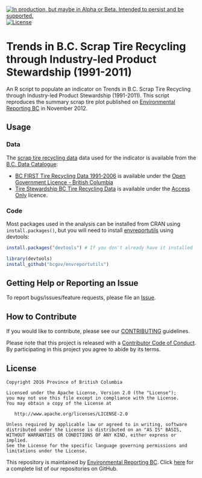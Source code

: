 <a rel="Delivery" href="https://github.com/BCDevExchange/assets/blob/master/README.md"><img alt="In production, but maybe in Alpha or Beta. Intended to persist and be supported." style="border-width:0" src="https://assets.bcdevexchange.org/images/badges/delivery.svg" title="In production, but maybe in Alpha or Beta. Intended to persist and be supported." /></a>[![License](https://img.shields.io/badge/License-Apache%202.0-blue.svg)](https://opensource.org/licenses/Apache-2.0)

# Trends in B.C. Scrap Tire Recycling through Industry-led Product Stewardship (1991-2011)

An R script to populate an indicator on Trends in B.C. Scrap Tire Recycling through Industry-led Product Stewardship (1991-2011). This script reproduces the summary scrap tire plot published on [Environmental Reporting BC](http://www.env.gov.bc.ca/soe/indicators/sustainability/tire-recycling.html) in November 2012.

## Usage

### Data

The [scrap tire recycling data](https://catalogue.data.gov.bc.ca/dataset?q=tire) data used for the indicator is available from the [B.C. Data Catalogue](https://catalogue.data.gov.bc.ca/dataset?download_audience=Public):

- [BC FIRST Tire Recycling Data 1991-2006](https://catalogue.data.gov.bc.ca/dataset/a29ad492-29a2-44b9-8693-d27a8cc8e686) is available under the
[Open Government Licence - British Columbia](http://www2.gov.bc.ca/gov/content/governments/about-the-bc-government/databc/open-data/open-government-license-bc)
- [Tire Stewardship BC Tire Recycling Data](https://catalogue.data.gov.bc.ca/dataset/f791329b-c2dc-4f82-9993-209780f2a1c6) is available under the
[Access Only](http://www2.gov.bc.ca/gov/content?id=1AAACC9C65754E4D89A118B875E0FBDA) licence.


### Code

Most packages used in the analysis can be installed from CRAN using `install.packages()`, but you will need to install [envreportutils](https://github.com/bcgov/envreportutils) using devtools:


```r
install.packages("devtools") # If you don't already have it installed

library(devtools)
install_github("bcgov/envreportutils")
```

## Getting Help or Reporting an Issue

To report bugs/issues/feature requests, please file an [Issue](https://github.com/bcgov/tire-recycling-indicator/issues).

## How to Contribute

If you would like to contribute, please see our [CONTRIBUTING](CONTRIBUTING.md) guidelines.

Please note that this project is released with a [Contributor Code of Conduct](CODE_OF_CONDUCT.md). By participating in this project you agree to abide by its terms.

## License

    Copyright 2016 Province of British Columbia

    Licensed under the Apache License, Version 2.0 (the "License");
    you may not use this file except in compliance with the License.
    You may obtain a copy of the License at 

       http://www.apache.org/licenses/LICENSE-2.0

    Unless required by applicable law or agreed to in writing, software
    distributed under the License is distributed on an "AS IS" BASIS,
    WITHOUT WARRANTIES OR CONDITIONS OF ANY KIND, either express or implied.
    See the License for the specific language governing permissions and
    limitations under the License.
    
This repository is maintained by [Environmental Reporting BC](http://www2.gov.bc.ca/gov/content?id=FF80E0B985F245CEA62808414D78C41B). Click [here](https://github.com/bcgov/EnvReportBC) for a complete list of our repositories on GitHub.